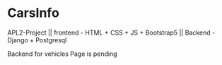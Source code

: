 # CarsInfo
APL2-Project || frontend - HTML + CSS + JS + Bootstrap5 || Backend - Django + Postgresql

Backend for vehicles Page is pending
